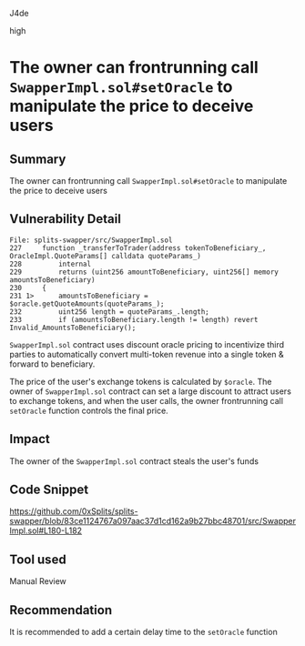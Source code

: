 J4de

high

# The owner can frontrunning call `SwapperImpl.sol#setOracle` to manipulate the price to deceive users

## Summary

The owner can frontrunning call `SwapperImpl.sol#setOracle` to manipulate the price to deceive users

## Vulnerability Detail

```solidity
File: splits-swapper/src/SwapperImpl.sol
227     function _transferToTrader(address tokenToBeneficiary_, OracleImpl.QuoteParams[] calldata quoteParams_)
228         internal
229         returns (uint256 amountToBeneficiary, uint256[] memory amountsToBeneficiary)
230     {
231 1>      amountsToBeneficiary = $oracle.getQuoteAmounts(quoteParams_);
232         uint256 length = quoteParams_.length;
233         if (amountsToBeneficiary.length != length) revert Invalid_AmountsToBeneficiary();
```

`SwapperImpl.sol` contract uses discount oracle pricing to incentivize third parties to automatically convert multi-token revenue into a single token & forward to beneficiary.

The price of the user's exchange tokens is calculated by `$oracle`. The owner of `SwapperImpl.sol` contract can set a large discount to attract users to exchange tokens, and when the user calls, the owner frontrunning call `setOracle` function controls the final price.

## Impact

The owner of the `SwapperImpl.sol` contract steals the user's funds

## Code Snippet

https://github.com/0xSplits/splits-swapper/blob/83ce1124767a097aac37d1cd162a9b27bbc48701/src/SwapperImpl.sol#L180-L182

## Tool used

Manual Review

## Recommendation

It is recommended to add a certain delay time to the `setOracle` function
